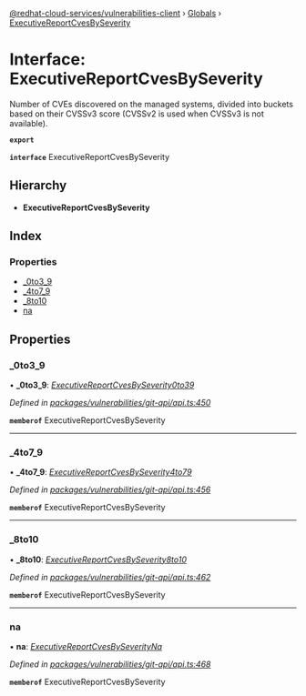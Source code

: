 [@redhat-cloud-services/vulnerabilities-client](../README.md) › [Globals](../globals.md) › [ExecutiveReportCvesBySeverity](executivereportcvesbyseverity.md)

# Interface: ExecutiveReportCvesBySeverity

Number of CVEs discovered on the managed systems, divided into buckets based on their CVSSv3 score (CVSSv2 is used when CVSSv3 is not available).

**`export`** 

**`interface`** ExecutiveReportCvesBySeverity

## Hierarchy

* **ExecutiveReportCvesBySeverity**

## Index

### Properties

* [_0to3_9](executivereportcvesbyseverity.md#_0to3_9)
* [_4to7_9](executivereportcvesbyseverity.md#_4to7_9)
* [_8to10](executivereportcvesbyseverity.md#_8to10)
* [na](executivereportcvesbyseverity.md#na)

## Properties

###  _0to3_9

• **_0to3_9**: *[ExecutiveReportCvesBySeverity0to39](executivereportcvesbyseverity0to39.md)*

*Defined in [packages/vulnerabilities/git-api/api.ts:450](https://github.com/RedHatInsights/javascript-clients/blob/master/packages/vulnerabilities/git-api/api.ts#L450)*

**`memberof`** ExecutiveReportCvesBySeverity

___

###  _4to7_9

• **_4to7_9**: *[ExecutiveReportCvesBySeverity4to79](executivereportcvesbyseverity4to79.md)*

*Defined in [packages/vulnerabilities/git-api/api.ts:456](https://github.com/RedHatInsights/javascript-clients/blob/master/packages/vulnerabilities/git-api/api.ts#L456)*

**`memberof`** ExecutiveReportCvesBySeverity

___

###  _8to10

• **_8to10**: *[ExecutiveReportCvesBySeverity8to10](executivereportcvesbyseverity8to10.md)*

*Defined in [packages/vulnerabilities/git-api/api.ts:462](https://github.com/RedHatInsights/javascript-clients/blob/master/packages/vulnerabilities/git-api/api.ts#L462)*

**`memberof`** ExecutiveReportCvesBySeverity

___

###  na

• **na**: *[ExecutiveReportCvesBySeverityNa](executivereportcvesbyseverityna.md)*

*Defined in [packages/vulnerabilities/git-api/api.ts:468](https://github.com/RedHatInsights/javascript-clients/blob/master/packages/vulnerabilities/git-api/api.ts#L468)*

**`memberof`** ExecutiveReportCvesBySeverity
